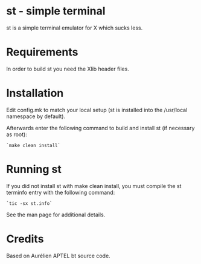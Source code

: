 # st - simple terminal
st is a simple terminal emulator for X which sucks less.


# Requirements
In order to build st you need the Xlib header files.


# Installation
Edit config.mk to match your local setup (st is installed into
the /usr/local namespace by default).

Afterwards enter the following command to build and install st (if
necessary as root):

    `make clean install`


# Running st
If you did not install st with make clean install, you must compile
the st terminfo entry with the following command:

    `tic -sx st.info`

See the man page for additional details.

# Credits
Based on Aurélien APTEL <aurelien dot aptel at gmail dot com> bt source code.


